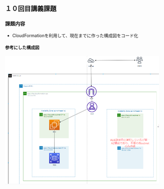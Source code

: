 ## １０回目講義課題
### 課題内容  
- CloudFormationを利用して、現在までに作った構成図をコード化  
#### 参考にした構成図
![picture 1](images/7a78a80dcd12b0c5d1d9cc3364d0121438af9a672d1617706e6243438a64f3f3.png)  
